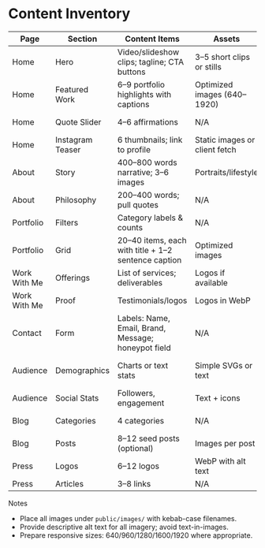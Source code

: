 # Content Inventory

| Page | Section | Content Items | Assets | SEO Notes |
|---|---|---|---|---|
| Home | Hero | Video/slideshow clips; tagline; CTA buttons | 3–5 short clips or stills | Primary keyword + brand tagline |
| Home | Featured Work | 6–9 portfolio highlights with captions | Optimized images (640–1920) | Link to detailed portfolio |
| Home | Quote Slider | 4–6 affirmations | N/A | Internal linking optional |
| Home | Instagram Teaser | 6 thumbnails; link to profile | Static images or client fetch | Nofollow external as needed |
| About | Story | 400–800 words narrative; 3–6 images | Portraits/lifestyle | Use subheadings; alt text |
| About | Philosophy | 200–400 words; pull quotes | N/A | Target "mindset", "manifestation" |
| Portfolio | Filters | Category labels & counts | N/A | Descriptive headings |
| Portfolio | Grid | 20–40 items, each with title + 1–2 sentence caption | Optimized images | Captions include location/brand |
| Work With Me | Offerings | List of services; deliverables | Logos if available | CTA-focused copy |
| Work With Me | Proof | Testimonials/logos | Logos in WebP | Structured list |
| Contact | Form | Labels: Name, Email, Brand, Message; honeypot field | N/A | Clear success/error messages |
| Audience | Demographics | Charts or text stats | Simple SVGs or text | Keywords: audience, demographics |
| Audience | Social Stats | Followers, engagement | Text + icons | Up-to-date figures |
| Blog | Categories | 4 categories | N/A | Category landing meta |
| Blog | Posts | 8–12 seed posts (optional) | Images per post | Descriptive titles/descriptions |
| Press | Logos | 6–12 logos | WebP with alt text | Link to sources |
| Press | Articles | 3–8 links | N/A | External rel attrs |

Notes

- Place all images under `public/images/` with kebab-case filenames.
- Provide descriptive alt text for all imagery; avoid text-in-images.
- Prepare responsive sizes: 640/960/1280/1600/1920 where appropriate.


